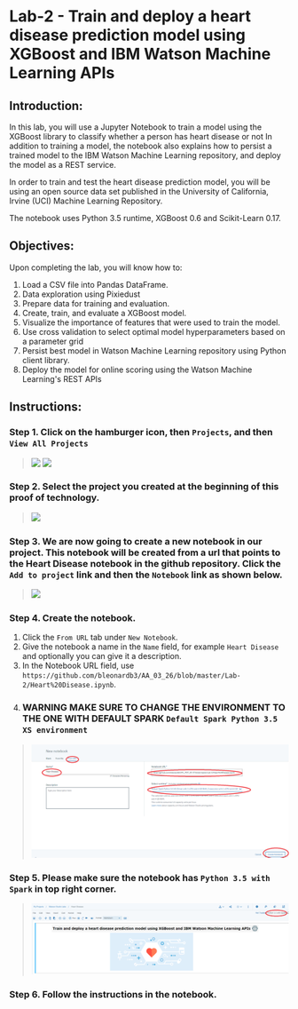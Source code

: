 # Lab-2 - Train and deploy a heart disease prediction model using XGBoost and IBM Watson Machine Learning APIs

## Introduction:

In this lab, you will use a Jupyter Notebook to train a model using the XGBoost library to classify whether a person has heart disease or not In addition to training a model, the notebook also explains how to persist a trained model to the IBM Watson Machine Learning repository, and deploy the model as a REST service.

In order to train and test the heart disease prediction model, you will be using an open source data set published in the University of California, Irvine (UCI) Machine Learning Repository.

The notebook uses Python 3.5 runtime, XGBoost 0.6 and Scikit-Learn 0.17.

## Objectives:

Upon completing the lab, you will know how to:

1. Load a CSV file into Pandas DataFrame.
1. Data exploration using Pixiedust
1. Prepare data for training and evaluation.
1. Create, train, and evaluate a XGBoost model.  
1. Visualize the importance of features that were used to train the model.
1. Use cross validation to select optimal model hyperparameters based on a parameter grid
1. Persist best model in Watson Machine Learning repository using Python client library.
1. Deploy the model for online scoring using the Watson Machine Learning's REST APIs


## Instructions:

### Step 1.  Click on the hamburger icon, then `Projects`, and then `View All Projects`
> <img src="https://github.com/bleonardb3/DS_POT_02-07/blob/master/images/Navigation%20Selection.png"/>
> <img src="https://github.com/bleonardb3/DS_POT_02-07/blob/master/images/ViewAllProjects.png"/>


### Step 2.  Select the project you created at the beginning of this proof of technology.

> <img src="https://github.com/bleonardb3/ML-POT/blob/master/Lab-1/images/Select%20Watson%20Studio%20Labs.png"/>

### Step 3.  We are now going to create a new notebook in our project. This notebook will be created from a url that points to the Heart Disease notebook in the github repository. Click the `Add to project` link and then the `Notebook` link as shown below. 

> <img src="https://github.com/bleonardb3/Think2019/blob/master/Lab-1/images/AddToProject.png"/>

### Step 4.  Create the notebook.


1. Click the `From URL` tab under `New Notebook`.
1. Give the notebook a name in the `Name` field, for example `Heart Disease` and optionally you can give it a description.
1. In the Notebook URL field, use `https://github.com/bleonardb3/AA_03_26/blob/master/Lab-2/Heart%20Disease.ipynb`.
1. ###  WARNING MAKE SURE TO CHANGE THE ENVIRONMENT TO THE ONE WITH DEFAULT SPARK `Default Spark Python 3.5 XS environment`

> <img src="https://github.com/bleonardb3/ML_POT_03-27/blob/master/Lab-2/images/CreateNotebook.png"/>

### Step 5.  Please make sure the notebook has `Python 3.5 with Spark` in top right corner. 

> <img src="https://github.com/bleonardb3/ML_POT_03-27/blob/master/Lab-2/images/PythonWithSpark.png"/>

### Step 6. Follow the instructions in the notebook. 






